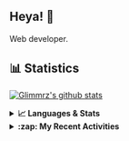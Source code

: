 ## Heya! 👋

Web developer.

## 📊 Statistics

[![Glimmrz's github stats](https://github-readme-stats.vercel.app/api?username=glimmrz&theme=dark&count_private=true)](https://github.com/anuraghazra/github-readme-stats)

<details>
  <summary><strong>📈 Languages & Stats</strong></summary>
  <img src="https://github-readme-stats.vercel.app/api?username=bunningss&show_icons=true&theme=dark&hide_border=true"
       alt="Tayef's GitHub stats" />
  <img src="https://github-readme-stats.vercel.app/api/top-langs/?username=bunningss&show_icons=true&theme=dark&hide_border=true&layout=compact&langs_count=10"
       alt="Tayef's Top GitHub Languages" />
</details>

<details>
<summary><strong> :zap: My Recent Activities </strong></summary>

<!-- ACTIVITY-LIST:START -->
- [glimmrz pushed to master in glimmrz/ilham](https://github.com/glimmrz/ilham/compare/ea41496e2f...9e2c4922dc)
- [glimmrz pushed to gb in glimmrz/ueni_clone](https://github.com/glimmrz/ueni_clone/compare/6167ba96c0...52beeae2d3)
- [glimmrz made glimmrz/dgclient public](https://github.com/glimmrz/dgclient)
- [glimmrz pushed to gb in glimmrz/ueni_clone](https://github.com/glimmrz/ueni_clone/compare/4c790625cd...6167ba96c0)
- [glimmrz pushed to gb in glimmrz/ueni_clone](https://github.com/glimmrz/ueni_clone/compare/f72dc24ca4...4c790625cd)
<!-- ACTIVITY-LIST:END -->

</details>

